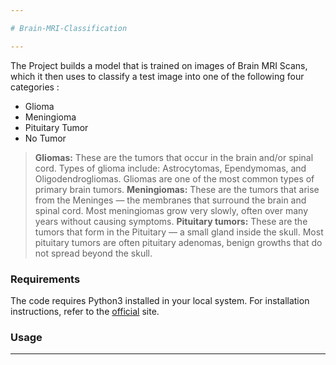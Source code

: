 ```yaml
---

# Brain-MRI-Classification

---
```


The Project builds a model that is trained on images of Brain MRI Scans, which it then uses to classify a test image into one of the following four categories : 

* Glioma
* Meningioma
* Pituitary Tumor
* No Tumor

> **Gliomas:** These are the tumors that occur in the brain and/or spinal cord. Types of glioma include: Astrocytomas, Ependymomas, and Oligodendrogliomas. Gliomas are one of the most common types of primary brain tumors. 
> **Meningiomas:** These are the tumors that arise from the Meninges — the membranes that surround the brain and spinal cord. Most meningiomas grow very slowly, often over many years without causing symptoms. 
> **Pituitary tumors:** These are the tumors that form in the Pituitary — a small gland inside the skull. Most pituitary tumors are often pituitary adenomas, benign growths that do not spread beyond the skull.

### Requirements

The code requires Python3 installed in your local system. For installation instructions, refer to the [official](https://python.org/downloads) site.

### Usage 


---
